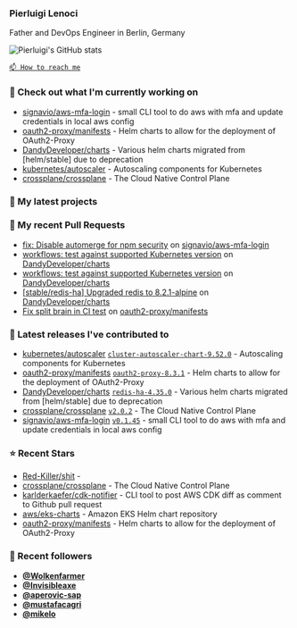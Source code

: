 ### Pierluigi Lenoci

Father and DevOps Engineer in Berlin, Germany

![Pierluigi's GitHub stats](https://github-readme-stats.vercel.app/api?username=pierluigilenoci&show=reviews,discussions_started,discussions_answered,prs_merged,prs_merged_percentage&show_icons=true&theme=trasparent&cache_seconds=86400)

[`📫 How to reach me`](https://about.me/pierluigi.lenoci)

### 👷 Check out what I'm currently working on

- [signavio/aws-mfa-login](https://github.com/signavio/aws-mfa-login) - small CLI tool to do aws with mfa and update credentials in local aws config
- [oauth2-proxy/manifests](https://github.com/oauth2-proxy/manifests) - Helm charts to allow for the deployment of OAuth2-Proxy
- [DandyDeveloper/charts](https://github.com/DandyDeveloper/charts) - Various helm charts migrated from [helm/stable] due to deprecation
- [kubernetes/autoscaler](https://github.com/kubernetes/autoscaler) - Autoscaling components for Kubernetes
- [crossplane/crossplane](https://github.com/crossplane/crossplane) - The Cloud Native Control Plane

### 🌱 My latest projects


### 🔨 My recent Pull Requests

- [fix: Disable automerge for npm security](https://github.com/signavio/aws-mfa-login/pull/197) on [signavio/aws-mfa-login](https://github.com/signavio/aws-mfa-login)
- [workflows: test against supported Kubernetes version](https://github.com/DandyDeveloper/charts/pull/346) on [DandyDeveloper/charts](https://github.com/DandyDeveloper/charts)
- [workflows: test against supported Kubernetes version](https://github.com/DandyDeveloper/charts/pull/345) on [DandyDeveloper/charts](https://github.com/DandyDeveloper/charts)
- [[stable/redis-ha] Upgraded redis to 8.2.1-alpine](https://github.com/DandyDeveloper/charts/pull/344) on [DandyDeveloper/charts](https://github.com/DandyDeveloper/charts)
- [Fix split brain in CI test](https://github.com/oauth2-proxy/manifests/pull/345) on [oauth2-proxy/manifests](https://github.com/oauth2-proxy/manifests)

### 🔭 Latest releases I've contributed to

- [kubernetes/autoscaler](https://github.com/kubernetes/autoscaler) [`cluster-autoscaler-chart-9.52.0`](https://github.com/kubernetes/autoscaler/releases/tag/cluster-autoscaler-chart-9.52.0) - Autoscaling components for Kubernetes
- [oauth2-proxy/manifests](https://github.com/oauth2-proxy/manifests) [`oauth2-proxy-8.3.1`](https://github.com/oauth2-proxy/manifests/releases/tag/oauth2-proxy-8.3.1) - Helm charts to allow for the deployment of OAuth2-Proxy
- [DandyDeveloper/charts](https://github.com/DandyDeveloper/charts) [`redis-ha-4.35.0`](https://github.com/DandyDeveloper/charts/releases/tag/redis-ha-4.35.0) - Various helm charts migrated from [helm/stable] due to deprecation
- [crossplane/crossplane](https://github.com/crossplane/crossplane) [`v2.0.2`](https://github.com/crossplane/crossplane/releases/tag/v2.0.2) - The Cloud Native Control Plane
- [signavio/aws-mfa-login](https://github.com/signavio/aws-mfa-login) [`v0.1.45`](https://github.com/signavio/aws-mfa-login/releases/tag/v0.1.45) - small CLI tool to do aws with mfa and update credentials in local aws config

### ⭐ Recent Stars

- [Red-Killer/shit](https://github.com/Red-Killer/shit) - 
- [crossplane/crossplane](https://github.com/crossplane/crossplane) - The Cloud Native Control Plane
- [karlderkaefer/cdk-notifier](https://github.com/karlderkaefer/cdk-notifier) - CLI tool to post AWS CDK diff as comment to Github pull request
- [aws/eks-charts](https://github.com/aws/eks-charts) - Amazon EKS Helm chart repository
- [oauth2-proxy/manifests](https://github.com/oauth2-proxy/manifests) - Helm charts to allow for the deployment of OAuth2-Proxy

### 💖 Recent followers

- [**@Wolkenfarmer**](https://github.com/Wolkenfarmer)
- [**@Invisibleaxe**](https://github.com/Invisibleaxe)
- [**@aperovic-sap**](https://github.com/aperovic-sap)
- [**@mustafacagri**](https://github.com/mustafacagri)
- [**@mikelo**](https://github.com/mikelo)
